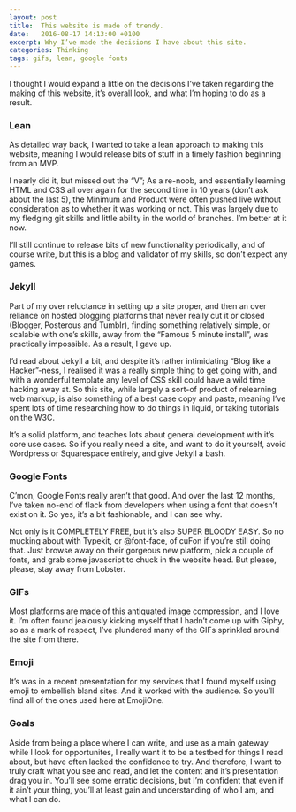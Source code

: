 ```yaml
---
layout: post
title:  This website is made of trendy.
date:   2016-08-17 14:13:00 +0100
excerpt: Why I’ve made the decisions I have about this site.
categories: Thinking
tags: gifs, lean, google fonts
---
```


I thought I would expand a little on the decisions I’ve taken regarding the making of this website, it’s overall look, and what I’m hoping to do as a result.

### Lean

As detailed way back, I wanted to take a lean approach to making this website, meaning I would release bits of stuff in a timely fashion beginning from an MVP.

I nearly did it, but missed out the “V”; As a re-noob, and essentially learning HTML and CSS all over again for the second time in 10 years (don’t ask about the last 5), the Minimum and Product were often pushed live without consideration as to whether it was working or not. This was largely due to my fledging git skills and little ability in the world of branches. I’m better at it now.

I’ll still continue to release bits of new functionality periodically, and of course write, but this is a blog and validator of my skills, so don’t expect any games.

### Jekyll

Part of my over reluctance in setting up a site proper, and then an over reliance on hosted blogging platforms that never really cut it or closed (Blogger, Posterous and Tumblr), finding something relatively simple, or scalable with one’s skills, away from the “Famous 5 minute install”, was practically impossible. As a result, I gave up.

I’d read about Jekyll a bit, and despite it’s rather intimidating “Blog like a Hacker”-ness, I realised it was a really simple thing to get going with, and with a wonderful template any level of CSS skill could have a wild time hacking away at. So this site, while largely a sort-of product of relearning web markup, is also something of a best case copy and paste, meaning I’ve spent lots of time researching how to do things in liquid, or taking tutorials on the W3C.

It’s a solid platform, and teaches lots about general development with it’s core use cases. So if you really need a site, and want to do it yourself, avoid Wordpress or Squarespace entirely, and give Jekyll a bash.

### Google Fonts

C’mon, Google Fonts really aren’t that good. And over the last 12 months, I’ve taken no-end of flack from developers when using a font that doesn’t exist on it. So yes, it’s a bit fashionable, and I can see why.

Not only is it COMPLETELY FREE, but it’s also SUPER BLOODY EASY. So no mucking about with Typekit, or @font-face, of cuFon if you’re still doing that. Just browse away on their gorgeous new platform, pick a couple of fonts, and grab some javascript to chuck in the website head. But please, please, stay away from Lobster.

### GIFs

Most platforms are made of this antiquated image compression, and I love it. I’m often found jealously kicking myself that I hadn’t come up with Giphy, so as a mark of respect, I’ve plundered many of the GIFs sprinkled around the site from there.

### Emoji

It’s was in a recent presentation for my services that I found myself using emoji to embellish bland sites. And it worked with the audience. So you’ll find all of the ones used here at EmojiOne.

### Goals

Aside from being a place where I can write, and use as a main gateway while I look for opportunites, I really want it to be a testbed for things I read about, but have often lacked the confidence to try. And therefore, I want to truly craft what you see and read, and let the content and it’s presentation drag you in. You’ll see some erratic decisions, but I’m confident that even if it ain’t your thing, you’ll at least gain and understanding of who I am, and what I can do.
